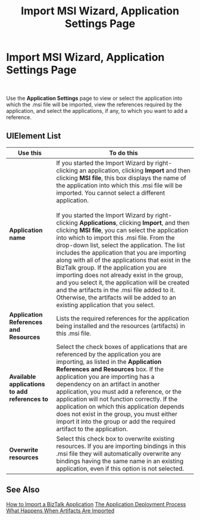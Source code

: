 ﻿---
title: Import MSI Wizard, Application Settings Page
TOCTitle: Import MSI Wizard, Application Settings Page
ms:assetid: 4555894a-95d7-4d65-97a6-953c95f441dc
ms:mtpsurl: https://msdn.microsoft.com/library/Aa559858(v=BTS.80)
ms:contentKeyID: 51527712
ms.date: 08/30/2017
mtps_version: v=BTS.80
f1_keywords:
- bts10.appdeploy.app.import.settings
---

# Import MSI Wizard, Application Settings Page

 

Use the **Application Settings** page to view or select the application into which the .msi file will be imported, view the references required by the application, and select the applications, if any, to which you want to add a reference.

## UIElement List

<table>
<thead>
<tr class="header">
<th>Use this</th>
<th>To do this</th>
</tr>
</thead>
<tbody>
<tr class="odd">
<td><strong>Application name</strong></td>
<td>If you started the Import Wizard by right-clicking an application, clicking <strong>Import</strong> and then clicking <strong>MSI file</strong>, this box displays the name of the application into which this .msi file will be imported. You cannot select a different application.<br />
<br />
If you started the Import Wizard by right-clicking <strong>Applications</strong>, clicking <strong>Import</strong>, and then clicking <strong>MSI file</strong>, you can select the application into which to import this .msi file. From the drop-down list, select the application. The list includes the application that you are importing along with all of the applications that exist in the BizTalk group. If the application you are importing does not already exist in the group, and you select it, the application will be created and the artifacts in the .msi file added to it. Otherwise, the artifacts will be added to an existing application that you select.</td>
</tr>
<tr class="even">
<td><strong>Application References and Resources</strong></td>
<td>Lists the required references for the application being installed and the resources (artifacts) in this .msi file.</td>
</tr>
<tr class="odd">
<td><strong>Available applications to add references to</strong></td>
<td>Select the check boxes of applications that are referenced by the application you are importing, as listed in the <strong>Application References and Resources</strong> box. If the application you are importing has a dependency on an artifact in another application, you must add a reference, or the application will not function correctly. If the application on which this application depends does not exist in the group, you must either import it into the group or add the required artifact to the application.</td>
</tr>
<tr class="even">
<td><strong>Overwrite resources</strong></td>
<td>Select this check box to overwrite existing resources. If you are importing bindings in this .msi file they will automatically overwrite any bindings having the same name in an existing application, even if this option is not selected.</td>
</tr>
</tbody>
</table>


## See Also

[How to Import a BizTalk Application](https://msdn.microsoft.com/library/aa560132\(v=bts.80\))  
[The Application Deployment Process](https://msdn.microsoft.com/library/aa559316\(v=bts.80\))  
[What Happens When Artifacts Are Imported](https://msdn.microsoft.com/library/aa577939\(v=bts.80\))

